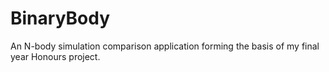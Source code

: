 # BinaryBody
 An N-body simulation comparison application forming the basis of my final year Honours project.
